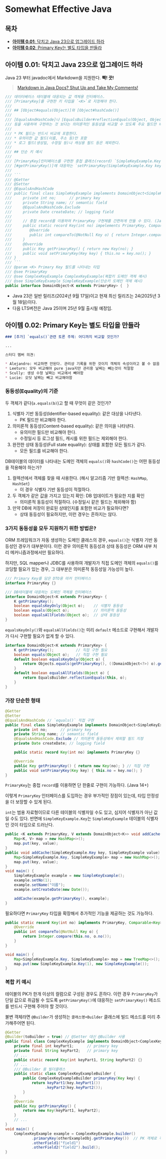 # Somewhat Effective Java

## 목차

* [**아이템 0.01**: 닥치고 Java 23으로 업그레이드 하라](#아이템-001-닥치고-java-23으로-업그레이드-하라)
* [**아이템 0.02**: Primary Key는 별도 타입을 만들라](#아이템-002-primary-key는-별도-타입을-만들라)

## 아이템 0.01: 닥치고 Java 23으로 업그레이드 하라

Java 23 부터 javadoc에서 Markdown을 지원한다. **빡! 끗!**

> [Markdown in Java Docs? Shut Up and Take My Comments!](https://blog.jetbrains.com/idea/2025/04/markdown-in-java-docs-shut-up-and-take-my-comments/)

```java
/// 데이터베이스 테이블에 대응되는 값 객체용 인터페이스.
/// [PrimaryKey]를 구현한 키 타입을 `<K>`로 지정해야 한다.
///
/// ## [Object#equals(Object)]와 [Object#hashCode()]
///
/// [EqualsAndHashCode]나 [EqualsBuilder#reflectionEquals(Object, Object, String...)]
/// 등을 사용하여 구현하는 것 보다는 의미론적인 동등성을 비교할 수 있도록 주요 필드만 비교에 포함시키는 것이 좋다.
///
/// * PK 필드는 반드시 비교에 포함한다.
/// * 유의미한 값 필드(이름, 주소 등)만 포함
/// * 로그 필드(생성일, 수정일 등)나 캐싱용 필드 등은 제외한다.
///
/// ## 단순 키 예시
///
/// [PrimaryKey]인터페이스를 구현한 중첩 클래스(record) `SimpleKeyExample.Key`를 사용하여 구현하였다.
/// [#getPrimaryKey()]에 대응하는 `setPrimaryKey(SimpleKeyExample.Key key)` 메소드를 구현해 주었다.
///
/// ```
/// @Getter
/// @Setter
/// @EqualsAndHashCode
/// public final class SimpleKeyExample implements DomainObject<SimpleKeyExample.Key> {
///     private int no;      // primary key
///     private String name; // semantic field
///     @EqualsAndHashCode.Exclude
///     private Date createDate; // logging field
///
///     // 중첩 record를 이용하여 PrimaryKey 구현체를 간편하게 만들 수 있다. (Java 14 이상)
///     public static record Key(int no) impelements PrimaryKey, Comparable<Key> {
///        @Override
///        public int compareTo(@NotNull Key o) { return Integer.compare(this.no, o.no()); }
///     }
///     @Override
///     public Key getPrimaryKey() { return new Key(no); }
///     public void setPrimaryKey(Key key) { this.no = key.no(); }
/// }
/// ```
/// @param <K> Primary Key 필드를 나타내는 타입
/// @see PrimaryKey
/// @see ComplexKeyExample ComplexKeyExample(복합키 도메인 객체 예시)
/// @see SimpleKeyExample SimpleKeyExample(단순키 도메인 객체 예시)
public interface DomainObject<K extends PrimaryKey> {  }
```

* Java 23은 일반 릴리즈(2024년 9월 17일)이고 현재 최신 릴리즈는 24(2025년 3월 18일)이다.
* 다음 LTS버전은 Java 25이며 25년 9월 출시될 예정임.

## 아이템 0.02: Primary Key는 별도 타입을 만들라

```markdown
### [추가] `equals()`관련 토론 주제: 어디까지 비교할 것인가?

...

스터디 멤버 의견:

* Alejandro: 비교하면 안된다. 관리상 기록을 위한 것이지 객체의 속성이라고 볼 수 없음
* Leeturn: 모두 비교해야 pure java지만 관리용 날짜는 빼는것이 적절함
* Scully: 생성 수정 날짜는 비교에서 빼야함
* Lucie: 오딧 날짜는 빼고 비교해야함
```

### 동등성(Equality)의 기준

두 객체가 같다(`a.equals(b)`)고 할 때 무엇이 같은 것인가?

1. 식별자 기반 동등성(Identifier-based equality): 같은 대상을 나타낸다.
   * PK 필드만 비교해야 한다.
2. 의미론적 동등성(Content-based equality): 같은 의미을 나타낸다.
   * 유의미한 필드만 비교해야 한다.
   * 수정일시 등 로그성 필드, 캐시를 위한 필드는 제외해야 한다.
3. 완전한 상태 동등성(Full state equality): 상태를 포함한 모든 필드가 같다.
   * 모든 필드를 비교해야 한다.

DB테이블의 데이터를 나타내는 도메인 객체의 `equals()`와 `hashCode()`는 어떤 동등성을 적용해야 하는가?

1. 컬렉션에서 객체를 찾을 때 사용한다. (해시 알고리즘 기반 컬렉션: `HashMap`, `HashSet`)
   * 이 경우 식별자 기반 동등성이 적절하다.
2. 두 객체가 같은 값을 가지고 있는지 확인: DB 업데이트가 필요한 지를 확인 
   * 의미론적 동등성이 적절하다. (수정일시 같은 필드는 제외해야 함)
3. 만약 DB에 저장이 완료된 상태인지를 포함한 비교가 필요하다면?
   * 상태 동등성이 필요하지만, 이런 경우는 흔하지는 않다.

### 3가지 동등성을 모두 지원하기 위한 방법은?

ORM 프레임워크가 자동 생성하는 도메인 클래스의 경우, `equals()`는 식별자 기반 동등성인 경우가 대부분이다.
이런 경우 의미론적 동등성과 상태 동등성은 ORM 내부 처리 메커니즘과정에서만 필요하다.

하지만, SQL mapper나 JDBC를 사용하여 개발자가 직접 도메인 객체의 `equals()`를 코딩할 필요가 있는 경우,
그 대부분은 의미론적 동등성일 가능성이 높다.  

```java
/// Primary Key를 담은 DTO용 마커 인터페이스
interface PrimaryKey {}

/// DB테이블에 대응하는 도메인 객체용 인터페이스
interface DomainObject<K extends PrimaryKey> {
    K getPrimaryKey();
    boolean equalsKeyOnly(Object o);    // 식별자 동등성
    boolean equals(Object o);           // 의미론적 동등성
    boolean equalsAllFields(Object o);  // 상태 동등성
}
```

`equalsKeyOnly()`와 `equalsAllFields()`는 미리 `default` 메소드로 구현해서 개발자가 다시 구현할 필요가 없게 할 수 있다.

```java
interface DomainObject<K extends PrimaryKey> {
    K getPrimaryKey();          // 직접 구현 필요
    boolean equals(Object o);   // 직접 구현 필요
    default boolean equalsKeyOnly(Object o) {
        return Objects.equals(getPrimaryKey(), ((DomainObject<?>) o).getPrimaryKey());
    }
    default boolean equalsAllFields(Object o) {
        return EqualsBuilder.reflectionEquals(this, o);
    }
}
```

### 가장 단순한 형태

```java
@Getter
@Setter
@EqualsAndHashCode // `equals()` 직접 구현
public final class SimpleKeyExample implements DomainObject<SimpleKeyExample.Key> {
    private int no;      // primary key
    private String name; // semantic field
    @EqualsAndHashCode.Exclude // 의미론적 동등성에서 제외할 필드 지정 
    private Date createDate; // logging field

    public static record Key(int no) implements PrimaryKey {}

    @Override
    public Key getPrimaryKey() { return new Key(no); } // 직접 구현
    public void setPrimaryKey(Key key) { this.no = key.no(); }
}
```

`PrimaryKey`는 중첩 `record`를 이용하면 단 한줄로 구현이 가능하다. (Java 14+) 

이렇게 `PrimaryKey` 인터페이스를 도입하는 경우 부가적인 장점이 있는데, 타입 안정성을 더 보장할 수 있게 된다.

`int`는 범용 자료형이므로 다른 테이블의 식별자일 수도 있고, 심지어 식별자가 아닌 값일 수도 있다.
반면에 `SimpleKeyExample.Key`는 `SimpleKeyExample` 테이블의 식별자인 것이 타입으로 드러난다.

```java
public <K extends PrimaryKey, V extends DomainObject<K>> void addCache(K key, V value) {
    Map<K, V> map = new HashMap<>();
    map.put(key, value);
}
public void addCache(SimpleKeyExample.Key key, SimpleKeyExample value) {
    Map<SimpleKeyExample.Key, SimpleKeyExample> map = new HashMap<>();
    map.put(key, value);
}
void main() {
    SimpleKeyExample example = new SimpleKeyExample();
    example.setNo(1);
    example.setName("이름");
    example.setCreateDate(new Date());

    addCache(example.getPrimaryKey(), example);
}
```

필요하다면 `PrimaryKey` 타입을 확장해서 추가적인 기능을 제공하는 것도 가능하다.

```java
public static record Key(int no) implements PrimaryKey, Comparable<Key> {
    @Override
    public int compareTo(@NotNull Key o) {
        return Integer.compare(this.no, o.no());
    }
}

void main() {
    Map<SimpleKeyExample.Key, SimpleKeyExample> map = new TreeMap<>();
    map.put(new SimpleKeyExample.Key(1), new SimpleKeyExample());
}
```

### 복합 키 예시

테이블의 PK가 한개 이상의 컬럼으로 구성된 경우도 흔하다. 이런 경우 `PrimaryKey`가 단일 값으로 취급될 수 있도록
`getPrimaryKey()`에 대응하는 `setPrimaryKey()` 메소드를 반드시 구현해 주어야 할 것이다.

불변 객체라면 `@Builder`가 생성하는 `클래스명+Builder` 클래스에 빌드 메소드를 미리 추가해주어면 된다.

```java
@Getter
@Builder(toBuilder = true) // @Setter 대신 @Builder 사용
public final class ComplexKeyExample implements DomainObject<ComplexKeyExample.Key> {
    private final int keyPart1;      // primary key
    private final String keyPart2;   // primary key
    // ...
    public static record Key(int keyPart1, String keyPart2) {}
    // ...
    /// @Builder 용 빌더클래스
    public static class ComplexKeyExampleBuilder {
        public ComplexKeyExampleBuilder primaryKey(Key key) {
            return keyPart1(key.keyPart1())
                  .keyPart2(key.keyPart2());
        }
    }
    @Override
    public Key getPrimaryKey() {
        return new Key(keyPart1, keyPart2);
    }
    // ...
}
void main() {
    ComplexKeyExample example = ComplexKeyExample.builder()
            .primaryKey(otherExampleObj.getPrimaryKey())  // PK 객체로 객체 생성
            .otherField1("field1")
            .otherField2("field2").build();
}
```
